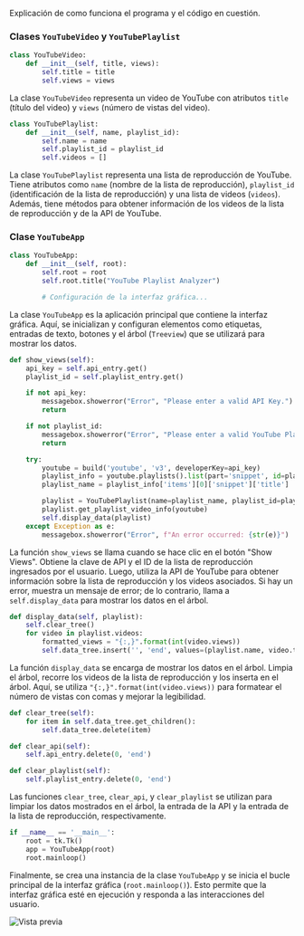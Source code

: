 Explicación de como funciona el programa y el código en cuestión. 

### Clases `YouTubeVideo` y `YouTubePlaylist`

```python
class YouTubeVideo:
    def __init__(self, title, views):
        self.title = title
        self.views = views
```

La clase `YouTubeVideo` representa un video de YouTube con atributos `title` (título del video) y `views` (número de vistas del video).

```python
class YouTubePlaylist:
    def __init__(self, name, playlist_id):
        self.name = name
        self.playlist_id = playlist_id
        self.videos = []
```

La clase `YouTubePlaylist` representa una lista de reproducción de YouTube. Tiene atributos como `name` (nombre de la lista de reproducción), `playlist_id` (identificación de la lista de reproducción) y una lista de videos (`videos`). Además, tiene métodos para obtener información de los videos de la lista de reproducción y de la API de YouTube.

### Clase `YouTubeApp`

```python
class YouTubeApp:
    def __init__(self, root):
        self.root = root
        self.root.title("YouTube Playlist Analyzer")

        # Configuración de la interfaz gráfica...
```

La clase `YouTubeApp` es la aplicación principal que contiene la interfaz gráfica. Aquí, se inicializan y configuran elementos como etiquetas, entradas de texto, botones y el árbol (`Treeview`) que se utilizará para mostrar los datos.

```python
def show_views(self):
    api_key = self.api_entry.get()
    playlist_id = self.playlist_entry.get()

    if not api_key:
        messagebox.showerror("Error", "Please enter a valid API Key.")
        return

    if not playlist_id:
        messagebox.showerror("Error", "Please enter a valid YouTube Playlist ID.")
        return

    try:
        youtube = build('youtube', 'v3', developerKey=api_key)
        playlist_info = youtube.playlists().list(part='snippet', id=playlist_id).execute()
        playlist_name = playlist_info['items'][0]['snippet']['title']

        playlist = YouTubePlaylist(name=playlist_name, playlist_id=playlist_id)
        playlist.get_playlist_video_info(youtube)
        self.display_data(playlist)
    except Exception as e:
        messagebox.showerror("Error", f"An error occurred: {str(e)}")
```

La función `show_views` se llama cuando se hace clic en el botón "Show Views". Obtiene la clave de API y el ID de la lista de reproducción ingresados por el usuario. Luego, utiliza la API de YouTube para obtener información sobre la lista de reproducción y los videos asociados. Si hay un error, muestra un mensaje de error; de lo contrario, llama a `self.display_data` para mostrar los datos en el árbol.

```python
def display_data(self, playlist):
    self.clear_tree()
    for video in playlist.videos:
        formatted_views = "{:,}".format(int(video.views))
        self.data_tree.insert('', 'end', values=(playlist.name, video.title, formatted_views))
```

La función `display_data` se encarga de mostrar los datos en el árbol. Limpia el árbol, recorre los videos de la lista de reproducción y los inserta en el árbol. Aquí, se utiliza `"{:,}".format(int(video.views))` para formatear el número de vistas con comas y mejorar la legibilidad.

```python
def clear_tree(self):
    for item in self.data_tree.get_children():
        self.data_tree.delete(item)

def clear_api(self):
    self.api_entry.delete(0, 'end')

def clear_playlist(self):
    self.playlist_entry.delete(0, 'end')
```

Las funciones `clear_tree`, `clear_api`, y `clear_playlist` se utilizan para limpiar los datos mostrados en el árbol, la entrada de la API y la entrada de la lista de reproducción, respectivamente.

```python
if __name__ == '__main__':
    root = tk.Tk()
    app = YouTubeApp(root)
    root.mainloop()
```

Finalmente, se crea una instancia de la clase `YouTubeApp` y se inicia el bucle principal de la interfaz gráfica (`root.mainloop()`). Esto permite que la interfaz gráfica esté en ejecución y responda a las interacciones del usuario.

![Vista previa](https://raw.githubusercontent.com/xdyosh/Proyecto-para-Poo-Visualizador-de-Views/master/testaplicacion.png)
